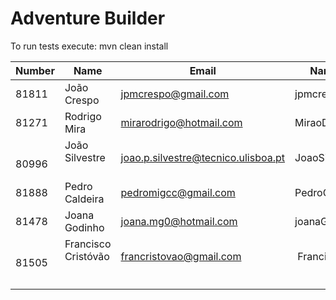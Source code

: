 ﻿# Adventure Builder

To run tests execute: mvn clean install

|   Number   |          Name           |            Email        |   Name GitHUb  | Module(s) |
| ---------- | ----------------------- | ----------------------- | ---------------| --------- |
|      81811 | João Crespo             | jpmcrespo@gmail.com     |  jpmcrespo     |  Bank     |
|      81271 | Rodrigo Mira            | mirarodrigo@hotmail.com | MiraoDaSilva   |  Bank     |
|      80996 | João Silvestre          | joao.p.silvestre@tecnico.ulisboa.pt | JoaoSilvestre95 | Hotel |
|      81888 | Pedro Caldeira	         | pedromigcc@gmail.com    |  PedroCaldeira | Activity  |
|      81478 | Joana Godinho           | joana.mg0@hotmail.com   |  joanaGodinho  | Activity  |
|      81505 | Francisco Cristóvão     | francristovao@gmail.com |  FranciscoCristovao | Hotel  |
|            |                         |                         |                |           |
|            |                         |                         |                |           |
|            |                         |                         |                |           |
 
